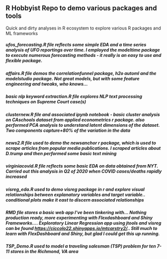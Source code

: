 ## R Hobbyist Repo to demo various packages and tools
Quick and dirty analyses in R ecosystem to explore various R packages and ML frameworks

##### ufos_forecasting.R file reflects some simple EDA and a time series analysis of UFO reportings over time. I employed the modeltime package to execute numerous forecasting methods - it really is an easy to use and flexible package.

##### affairs.R file demos the correlationfunnel package, h2o automl and the modelstudio package. Not great models, but with some feature engineering and tweaks, who knows...

##### basic nlp keyword extraction.R file explores NLP text processing techniques on Supreme Court case(s)

##### clusternew.R file and associated ipynb notebook - basic cluster analysis on CAschools dataset from applied econometrics r package. also performed PCA analysis to understand latent dimensions of the dataset. Two components capture+80% of the variation in the data

##### news2.R file used to demo the newsanchor r package, which is used to scrape articles from popular media publications. I scraped  articles about D.trump and then performed some basic text mining

##### virginiacovid.R file reflects some basic EDA on data obtained from NYT. Carried out this analysis in Q2 of 2020 when COVID cases/deaths rapidly increased

##### visreg_eda.R used to demo visreg package in r and explore visual relationships between explanatory variables and target variable.. conditional plots make it east to discern associated relationships

##### RMD file stores a basic web app I've been tinkering with... Nothing production ready, more experimenting with Flexdashboard and Shiny Frameworks.... Exploratory Linear Regression app using jtools and visreg can be found  https://ciccolo22.shinyapps.io/mtcarstry2/.. Still much to learn with FlexDashboard and Shiny, but glad I could get this up running.
 
##### TSP_Demo.R used to model a traveling salesman (TSP) problem for ten 7-11 stores in the Richmond, VA area
